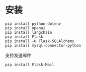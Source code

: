 # 安装

```shell
pip install python-dotenv
pip install openai
pip install langchain
pip install Flask
pip install -U Flask-SQLAlchemy
pip install mysql-connector-python
```

支持发送邮件

```
pip install Flask-Mail

```
